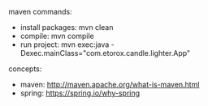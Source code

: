 maven commands:

- install packages: mvn clean
- compile: mvn compile
- run project: mvn exec:java -Dexec.mainClass="com.etorox.candle.lighter.App"

concepts:
- maven: http://maven.apache.org/what-is-maven.html
- spring: https://spring.io/why-spring

